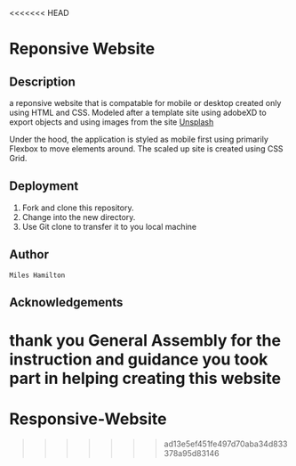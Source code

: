 <<<<<<< HEAD
# Reponsive Website

## Description

a reponsive website that is compatable for mobile or desktop created only using HTML and CSS. Modeled after a template site using adobeXD to export objects and using images from the site [Unsplash](https://unsplash.com/)

Under the hood, the application is styled as mobile first using primarily Flexbox to move elements around. The scaled up site is created using CSS Grid.

## Deployment

1. Fork and clone this repository.
2. Change into the new directory.
3. Use Git clone to transfer it to you local machine

## Author 

    Miles Hamilton

##  Acknowledgements
thank you General Assembly for the instruction and guidance you took part in helping creating this website 
=======
# Responsive-Website
>>>>>>> ad13e5ef451fe497d70aba34d833378a95d83146
